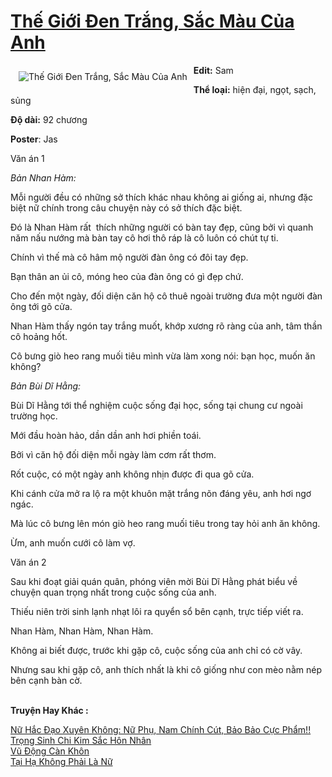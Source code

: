 <a href="https://utruyen.com/the-gioi-den-trang-sac-mau-cua-anh/19206/" title="Thế Giới Đen Trắng, Sắc Màu Của Anh"><h1>Thế Giới Đen Trắng, Sắc Màu Của Anh</h1></a><div style="display:table"><img align="right" style="float: left; padding: 10px;" src="https://utruyen.com/images/story/200x260/the-gioi-den-trang-sac-mau-cua-anh.jpg" alt="Thế Giới Đen Trắng, Sắc Màu Của Anh"><b>Edit:</b> Sam<p></p><b>Thể loại:</b> hiện đại, ngọt, sạch, sủng<p></p><b>Độ dài:</b> 92 chương<p></p><b>Poster</b>: Jas<p></p>Văn án 1<p></p><em>Bản Nhan Hàm:<p></p></em>Mỗi người đều có những sở thích khác nhau không ai giống ai, nhưng đặc biệt nữ chính trong câu chuyện này có sở thích đặc biệt.<p></p>Đó là Nhan Hàm rất  thích những người có bàn tay đẹp, cũng bởi vì quanh năm nấu nướng mà bàn tay cô hơi thô ráp là cô luôn có chút tự ti.<p></p>Chính vì thế mà cô hâm mộ người đàn ông có đôi tay đẹp.<p></p>Bạn thân an ủi cô, móng heo của đàn ông có gì đẹp chứ.<p></p>Cho đến một ngày, đối diện căn hộ cô thuê ngoài trường đưa một người đàn ông tới gõ cửa.<p></p>Nhan Hàm thấy ngón tay trắng muốt, khớp xương rõ ràng của anh, tâm thần cô hoảng hốt.<p></p>Cô bưng giò heo rang muối tiêu mình vừa làm xong nói: bạn học, muốn ăn không?<p></p><em>Bản Bùi Dĩ Hằng:</em><p></p>Bùi Dĩ Hằng tới thể nghiệm cuộc sống đại học, sống tại chung cư ngoài trường học.<p></p>Mới đầu hoàn hảo, dần dần anh hơi phiền toái.<p></p>Bởi vì căn hộ đối diện mỗi ngày làm cơm rất thơm.<p></p>Rốt cuộc, có một ngày anh không nhịn được đi qua gõ cửa.<p></p>Khi cánh cửa mở ra lộ ra một khuôn mặt trắng nõn đáng yêu, anh hơi ngơ ngác.<p></p>Mà lúc cô bưng lên món giò heo rang muối tiêu trong tay hỏi anh ăn không.<p></p>Ừm, anh muốn cưới cô làm vợ.<p></p>Văn án 2<p></p>Sau khi đoạt giải quán quân, phóng viên mời Bùi Dĩ Hằng phát biểu về chuyện quan trọng nhất trong cuộc sống của anh.<p></p>Thiếu niên trời sinh lạnh nhạt lôi ra quyển sổ bên cạnh, trực tiếp viết ra.<p></p>Nhan Hàm, Nhan Hàm, Nhan Hàm.<p></p>Không ai biết được, trước khi gặp cô, cuộc sống của anh chỉ có cờ vây.<p></p>Nhưng sau khi gặp cô, anh thích nhất là khi cô giống như con mèo nằm nép bên cạnh bàn cờ.</div><p><br><b>Truyện Hay Khác :</b></p><a href="https://utruyen.com/nu-hac-dao-xuyen-khong-nu-phu-nam-chinh-cut-bao-bao-cuc-pham/10517/" alt="Nữ Hắc Đạo Xuyên Không: Nữ Phụ, Nam Chính Cút, Bảo Bảo Cực Phẩm!!">Nữ Hắc Đạo Xuyên Không: Nữ Phụ, Nam Chính Cút, Bảo Bảo Cực Phẩm!!</a><br/><a href="https://dammy2019.blogspot.com/2019/11/trong-sinh-chi-kim-sac-hon-nhan.html" alt="Trọng Sinh Chi Kim Sắc Hôn Nhân">Trọng Sinh Chi Kim Sắc Hôn Nhân</a><br/><a href="https://github.com/quanluxury/truyenhot/tree/master/truyenhay/1842/" alt="Vũ Động Càn Khôn">Vũ Động Càn Khôn</a><br/><a href="https://www.flickr.com/photos/184340401@N07/48729634543/" alt="Tại Hạ Không Phải Là Nữ">Tại Hạ Không Phải Là Nữ</a><br/>